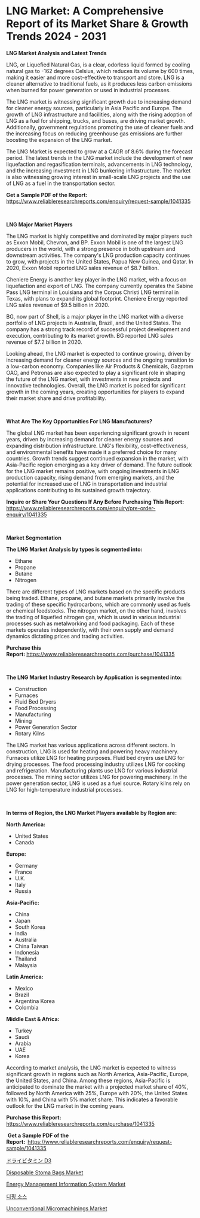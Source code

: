 <p><h1>LNG Market: A Comprehensive Report of its Market Share & Growth Trends 2024 - 2031</h1></p><p><strong>LNG Market Analysis and Latest Trends</strong></p>
<p><p>LNG, or Liquefied Natural Gas, is a clear, odorless liquid formed by cooling natural gas to -162 degrees Celsius, which reduces its volume by 600 times, making it easier and more cost-effective to transport and store. LNG is a cleaner alternative to traditional fuels, as it produces less carbon emissions when burned for power generation or used in industrial processes.</p><p>The LNG market is witnessing significant growth due to increasing demand for cleaner energy sources, particularly in Asia Pacific and Europe. The growth of LNG infrastructure and facilities, along with the rising adoption of LNG as a fuel for shipping, trucks, and buses, are driving market growth. Additionally, government regulations promoting the use of cleaner fuels and the increasing focus on reducing greenhouse gas emissions are further boosting the expansion of the LNG market.</p><p>The LNG Market is expected to grow at a CAGR of 8.6% during the forecast period. The latest trends in the LNG market include the development of new liquefaction and regasification terminals, advancements in LNG technology, and the increasing investment in LNG bunkering infrastructure. The market is also witnessing growing interest in small-scale LNG projects and the use of LNG as a fuel in the transportation sector.</p></p>
<p><strong>Get a Sample PDF of the Report:&nbsp;</strong> <a href="https://www.reliableresearchreports.com/enquiry/request-sample/1041335">https://www.reliableresearchreports.com/enquiry/request-sample/1041335</a></p>
<p>&nbsp;</p>
<p><strong>LNG Major Market Players</strong></p>
<p><p>The LNG market is highly competitive and dominated by major players such as Exxon Mobil, Chevron, and BP. Exxon Mobil is one of the largest LNG producers in the world, with a strong presence in both upstream and downstream activities. The company's LNG production capacity continues to grow, with projects in the United States, Papua New Guinea, and Qatar. In 2020, Exxon Mobil reported LNG sales revenue of $8.7 billion.</p><p>Cheniere Energy is another key player in the LNG market, with a focus on liquefaction and export of LNG. The company currently operates the Sabine Pass LNG terminal in Louisiana and the Corpus Christi LNG terminal in Texas, with plans to expand its global footprint. Cheniere Energy reported LNG sales revenue of $9.5 billion in 2020.</p><p>BG, now part of Shell, is a major player in the LNG market with a diverse portfolio of LNG projects in Australia, Brazil, and the United States. The company has a strong track record of successful project development and execution, contributing to its market growth. BG reported LNG sales revenue of $7.2 billion in 2020.</p><p>Looking ahead, the LNG market is expected to continue growing, driven by increasing demand for cleaner energy sources and the ongoing transition to a low-carbon economy. Companies like Air Products & Chemicals, Gazprom OAO, and Petronas are also expected to play a significant role in shaping the future of the LNG market, with investments in new projects and innovative technologies. Overall, the LNG market is poised for significant growth in the coming years, creating opportunities for players to expand their market share and drive profitability.</p></p>
<p>&nbsp;</p>
<p><strong>What Are The Key Opportunities For LNG Manufacturers?</strong></p>
<p><p>The global LNG market has been experiencing significant growth in recent years, driven by increasing demand for cleaner energy sources and expanding distribution infrastructure. LNG's flexibility, cost-effectiveness, and environmental benefits have made it a preferred choice for many countries. Growth trends suggest continued expansion in the market, with Asia-Pacific region emerging as a key driver of demand. The future outlook for the LNG market remains positive, with ongoing investments in LNG production capacity, rising demand from emerging markets, and the potential for increased use of LNG in transportation and industrial applications contributing to its sustained growth trajectory.</p></p>
<p><strong>Inquire or Share Your Questions If Any Before Purchasing This Report:</strong> <a href="https://www.reliableresearchreports.com/enquiry/pre-order-enquiry/1041335">https://www.reliableresearchreports.com/enquiry/pre-order-enquiry/1041335</a></p>
<p>&nbsp;</p>
<p><strong>Market Segmentation</strong></p>
<p><strong>The LNG Market Analysis by types is segmented into:</strong></p>
<p><ul><li>Ethane</li><li>Propane</li><li>Butane</li><li>Nitrogen</li></ul></p>
<p><p>There are different types of LNG markets based on the specific products being traded. Ethane, propane, and butane markets primarily involve the trading of these specific hydrocarbons, which are commonly used as fuels or chemical feedstocks. The nitrogen market, on the other hand, involves the trading of liquefied nitrogen gas, which is used in various industrial processes such as metalworking and food packaging. Each of these markets operates independently, with their own supply and demand dynamics dictating prices and trading activities.</p></p>
<p><strong>Purchase this Report:&nbsp;</strong><a href="https://www.reliableresearchreports.com/purchase/1041335">https://www.reliableresearchreports.com/purchase/1041335</a></p>
<p>&nbsp;</p>
<p><strong>The LNG Market Industry Research by Application is segmented into:</strong></p>
<p><ul><li>Construction</li><li>Furnaces</li><li>Fluid Bed Dryers</li><li>Food Processing</li><li>Manufacturing</li><li>Mining</li><li>Power Generation Sector</li><li>Rotary Kilns</li></ul></p>
<p><p>The LNG market has various applications across different sectors. In construction, LNG is used for heating and powering heavy machinery. Furnaces utilize LNG for heating purposes. Fluid bed dryers use LNG for drying processes. The food processing industry utilizes LNG for cooking and refrigeration. Manufacturing plants use LNG for various industrial processes. The mining sector utilizes LNG for powering machinery. In the power generation sector, LNG is used as a fuel source. Rotary kilns rely on LNG for high-temperature industrial processes.</p></p>
<p>&nbsp;</p>
<p><strong>In terms of Region, the LNG Market Players available by Region are:</strong></p>
<p>
    <p> <strong> North America: </strong>
        <ul>
            <li>United States</li>
            <li>Canada</li>
        </ul>
        </p> 
    <p> <strong> Europe: </strong>
        <ul>
            <li>Germany</li>
            <li>France</li>
            <li>U.K.</li>
            <li>Italy</li>
            <li>Russia</li>
        </ul>
        </p> 
    <p> <strong> Asia-Pacific: </strong>
        <ul>
            <li>China</li>
            <li>Japan</li>
            <li>South Korea</li>
            <li>India</li>
            <li>Australia</li>
            <li>China Taiwan</li>
            <li>Indonesia</li>
            <li>Thailand</li>
            <li>Malaysia</li>
        </ul>
        </p> 
    <p> <strong> Latin America: </strong>
        <ul>
            <li>Mexico</li>
            <li>Brazil</li>
            <li>Argentina Korea</li>
            <li>Colombia</li>
        </ul>
        </p> 
    <p> <strong> Middle East & Africa: </strong>
        <ul>
            <li>Turkey</li>
            <li>Saudi</li>
            <li>Arabia</li>
            <li>UAE</li>
            <li>Korea</li>
        </ul>
    </p>
    </p>
<p><p>According to market analysis, the LNG market is expected to witness significant growth in regions such as North America, Asia-Pacific, Europe, the United States, and China. Among these regions, Asia-Pacific is anticipated to dominate the market with a projected market share of 40%, followed by North America with 25%, Europe with 20%, the United States with 10%, and China with 5% market share. This indicates a favorable outlook for the LNG market in the coming years.</p></p>
<p><strong>Purchase this Report: </strong><a href="https://www.reliableresearchreports.com/purchase/1041335">https://www.reliableresearchreports.com/purchase/1041335</a></p>
<p>&nbsp;<strong>Get a Sample PDF of the Report:&nbsp;&nbsp;</strong><a href="https://www.reliableresearchreports.com/enquiry/request-sample/1041335">https://www.reliableresearchreports.com/enquiry/request-sample/1041335</a></p>
<p><strong></strong></p>
<p><p><a href="https://github.com/zekaoe592392/Market-Research-Report-List-1/blob/main/463338116055.md">ドライビタミン D3</a></p><p><a href="https://www.linkedin.com/pulse/disposable-stoma-bags-market-share-amp-new-trends-analysis-xtfwc?trackingId=RTi9qbBtq2xRJOSiMGGU6g%3D%3D">Disposable Stoma Bags Market</a></p><p><a href="https://github.com/RickHolmes3/Market-Research-Report-List-4/blob/main/energy-management-information-system-market.md">Energy Management Information System Market</a></p><p><a href="https://github.com/crfsywufhm81415/Market-Research-Report-List-1/blob/main/356064014845.md">디핑 소스</a></p><p><a href="https://www.linkedin.com/pulse/unconventional-micromachinings-market-offer-valuable-insights-sfsac?trackingId=d%2BzI8DTb%2BnECclgkT1N7uA%3D%3D">Unconventional Micromachinings Market</a></p></p>
